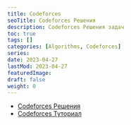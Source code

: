 ```yaml
---
title: Codeforces
seoTitle: Codeforces Решения
description: Codeforces Решения задач
toc: true
tags: []
categories: [Algorithms, Codeforces]
series:
date: 2023-04-27
lastMod: 2023-04-27
featuredImage:
draft: false
weight: 0
---
```


- [Codeforces Решения](https://romankurnovskii.com/codeforces/)
- [Codeforces Туториал](/en/tracks/algorithms-101/codeforces/)
